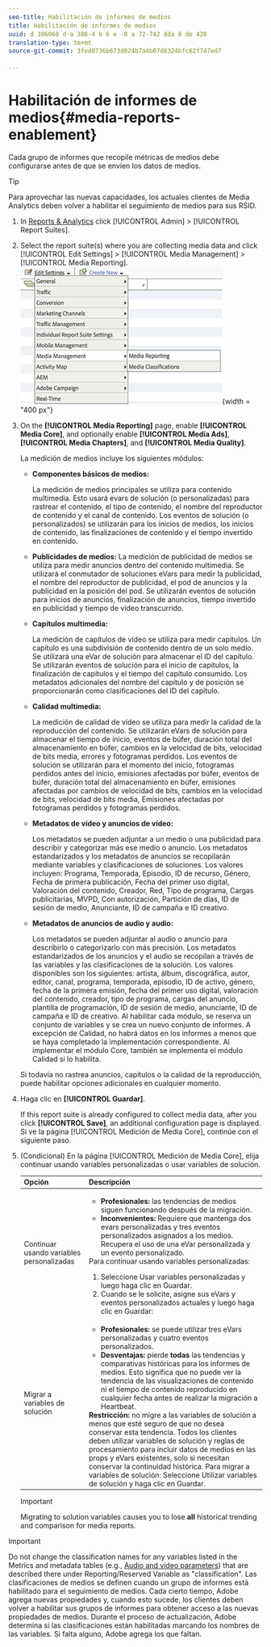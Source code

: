 ```yaml
---
seo-title: Habilitación de informes de medios
title: Habilitación de informes de medios
uuid: d 306068 d-a 308-4 b 6 e -8 a 72-742 dda 0 de 428
translation-type: tm+mt
source-git-commit: 3fed0736b673d024b7a4b07d8324bfc62f747ed7

---
```



# Habilitación de informes de medios{#media-reports-enablement}

Cada grupo de informes que recopile métricas de medios debe configurarse antes de que se envíen los datos de medios.

>[!TIP]
>
>Para aprovechar las nuevas capacidades, los actuales clientes de Media Analytics deben volver a habilitar el seguimiento de medios para sus RSID.

1. In [Reports &amp; Analytics](https://my.omniture.com/login/) click [!UICONTROL Admin] &gt; [!UICONTROL Report Suites].
1. Select the report suite(s) where you are collecting media data and click [!UICONTROL Edit Settings] &gt; [!UICONTROL Media Management] &gt; [!UICONTROL Media Reporting].
   ![](assets/media-reporting.png){width = "400 px"}

1. On the **[!UICONTROL Media Reporting]** page, enable **[!UICONTROL Media Core]**, and optionally enable **[!UICONTROL Media Ads]**, **[!UICONTROL Media Chapters]**, and **[!UICONTROL Media Quality]**.

   La medición de medios incluye los siguientes módulos:

   * **Componentes básicos de medios:**

      La medición de medios principales se utiliza para contenido multimedia. Esto usará evars de solución (o personalizadas) para rastrear el contenido, el tipo de contenido, el nombre del reproductor de contenido y el canal de contenido. Los eventos de solución (o personalizados) se utilizarán para los inicios de medios, los inicios de contenido, las finalizaciones de contenido y el tiempo invertido en contenido.

   * **Publicidades de medios:** La medición de publicidad de medios se utiliza para medir anuncios dentro del contenido multimedia. Se utilizará el conmutador de soluciones eVars para medir la publicidad, el nombre del reproductor de publicidad, el pod de anuncios y la publicidad en la posición del pod. Se utilizarán eventos de solución para inicios de anuncios, finalización de anuncios, tiempo invertido en publicidad y tiempo de vídeo transcurrido.
   * **Capítulos multimedia:**

      La medición de capítulos de vídeo se utiliza para medir capítulos. Un capítulo es una subdivisión de contenido dentro de un solo medio. Se utilizará una eVar de solución para almacenar el ID del capítulo. Se utilizarán eventos de solución para el inicio de capítulos, la finalización de capítulos y el tiempo del capítulo consumido. Los metadatos adicionales del nombre del capítulo y de posición se proporcionarán como clasificaciones del ID del capítulo.

   * **Calidad multimedia:**

      La medición de calidad de vídeo se utiliza para medir la calidad de la reproducción del contenido. Se utilizarán eVars de solución para almacenar el tiempo de inicio, eventos de búfer, duración total del almacenamiento en búfer, cambios en la velocidad de bits, velocidad de bits media, errores y fotogramas perdidos. Los eventos de solución se utilizarán para el momento del inicio, fotogramas perdidos antes del inicio, emisiones afectadas por búfer, eventos de búfer, duración total del almacenamiento en búfer, emisiones afectadas por cambios de velocidad de bits, cambios en la velocidad de bits, velocidad de bits media, Emisiones afectadas por fotogramas perdidos y fotogramas perdidos.

   * **Metadatos de vídeo y anuncios de vídeo:**

      Los metadatos se pueden adjuntar a un medio o una publicidad para describir y categorizar más ese medio o anuncio. Los metadatos estandarizados y los metadatos de anuncios se recopilarán mediante variables y clasificaciones de soluciones. Los valores incluyen: Programa, Temporada, Episodio, ID de recurso, Género, Fecha de primera publicación, Fecha del primer uso digital, Valoración del contenido, Creador, Red, Tipo de programa, Cargas publicitarias, MVPD, Con autorización, Partición de días, ID de sesión de medio, Anunciante, ID de campaña e ID creativo.

   * **Metadatos de anuncios de audio y audio:**

      Los metadatos se pueden adjuntar al audio o anuncio para describirlo o categorizarlo con más precisión. Los metadatos estandarizados de los anuncios y el audio se recopilan a través de las variables y las clasificaciones de la solución. Los valores disponibles son los siguientes: artista, álbum, discográfica, autor, editor, canal, programa, temporada, episodio, ID de activo, género, fecha de la primera emisión, fecha del primer uso digital, valoración del contenido, creador, tipo de programa, cargas del anuncio, plantilla de programación, ID de sesión de medio, anunciante, ID de campaña e ID de creativo.
   Al habilitar cada módulo, se reserva un conjunto de variables y se crea un nuevo conjunto de informes. A excepción de Calidad, no habrá datos en los informes a menos que se haya completado la implementación correspondiente. Al implementar el módulo Core, también se implementa el módulo Calidad si lo habilita.

   Si todavía no rastrea anuncios, capítulos o la calidad de la reproducción, puede habilitar opciones adicionales en cualquier momento.

1. Haga clic en **[!UICONTROL Guardar]**.

   If this report suite is already configured to collect media data, after you click **[!UICONTROL Save]**, an additional configuration page is displayed. Si ve la página [!UICONTROL Medición de Media Core], continúe con el siguiente paso.

1. (Condicional) En la página [!UICONTROL Medición de Media Core], elija continuar usando variables personalizadas o usar variables de solución.

   | Opción | Descripción |
   | --- | --- |
   | Continuar usando variables personalizadas | <ul> <li> **Profesionales:** las tendencias de medios siguen funcionando después de la migración. </li> <li> **Inconvenientes:** Requiere que mantenga dos evars personalizadas y tres eventos personalizados asignados a los medios. Recupera el uso de una eVar personalizada y un evento personalizado. </li> </ul> Para continuar usando variables personalizadas: <ol> <li>Seleccione Usar variables personalizadas y luego haga clic en Guardar. </li> <li>Cuando se le solicite, asigne sus eVars y eventos personalizados actuales y luego haga clic en Guardar: </li> </ol> |
   | Migrar a variables de solución | <ul> <li> **Profesionales:** se puede utilizar tres eVars personalizadas y cuatro eventos personalizados. </li> <li> **Desventajas:** pierde **todas** las tendencias y comparativas históricas para los informes de medios. Esto significa que no puede ver la tendencia de las visualizaciones de contenido ni el tiempo de contenido reproducido en cualquier fecha antes de realizar la migración a Heartbeat. </li> </ul> **Restricción:** no migre a las variables de solución a menos que esté seguro de que no desea conservar esta tendencia. Todos los clientes deben utilizar variables de solución y reglas de procesamiento para incluir datos de medios en las props y eVars existentes, solo si necesitan conservar la continuidad histórica. Para migrar a variables de solución: Seleccione Utilizar variables de solución y haga clic en Guardar. |

   >[!IMPORTANT]
   >
   >Migrating to solution variables causes you to lose **all** historical trending and comparison for media reports.

>[!IMPORTANT]
>
>Do not change the classification names for any variables listed in the Metrics and metadata tables (e.g., [Audio and video parameters](../metrics-and-metadata/audio-video-parameters.md)) that are described there under Reporting/Reserved Variable as "classification". Las clasificaciones de medios se definen cuando un grupo de informes está habilitado para el seguimiento de medios. Cada cierto tiempo, Adobe agrega nuevas propiedades y, cuando esto sucede, los clientes deben volver a habilitar sus grupos de informes para obtener acceso a las nuevas propiedades de medios. Durante el proceso de actualización, Adobe determina si las clasificaciones están habilitadas marcando los nombres de las variables. Si falta alguno, Adobe agrega los que faltan.
